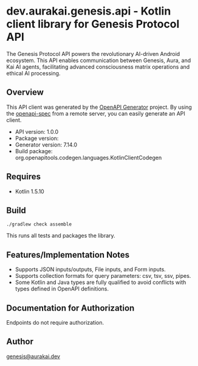 # dev.aurakai.genesis.api - Kotlin client library for Genesis Protocol API

The Genesis Protocol API powers the revolutionary AI-driven Android ecosystem.
This API enables communication between Genesis, Aura, and Kai AI agents,
facilitating advanced consciousness matrix operations and ethical AI processing.

## Overview

This API client was generated by the [OpenAPI Generator](https://openapi-generator.tech) project. By
using the [openapi-spec](https://github.com/OAI/OpenAPI-Specification) from a remote server, you can
easily generate an API client.

- API version: 1.0.0
- Package version:
- Generator version: 7.14.0
- Build package: org.openapitools.codegen.languages.KotlinClientCodegen

## Requires

* Kotlin 1.5.10

## Build

```
./gradlew check assemble
```

This runs all tests and packages the library.

## Features/Implementation Notes

* Supports JSON inputs/outputs, File inputs, and Form inputs.
* Supports collection formats for query parameters: csv, tsv, ssv, pipes.
* Some Kotlin and Java types are fully qualified to avoid conflicts with types defined in OpenAPI
  definitions.

<a id="documentation-for-authorization"></a>

## Documentation for Authorization

Endpoints do not require authorization.

## Author

genesis@aurakai.dev
